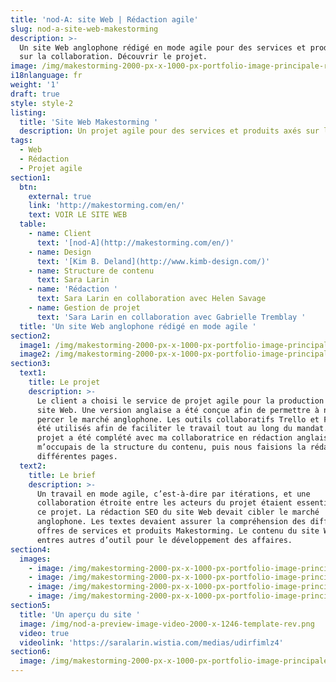 ```yaml
---
title: 'nod-A: site Web | Rédaction agile'
slug: nod-a-site-web-makestorming
description: >-
  Un site Web anglophone rédigé en mode agile pour des services et produits axés
  sur la collaboration. Découvrir le projet. 
image: /img/makestorming-2000-px-x-1000-px-portfolio-image-principale-rev-credits.png
i18nlanguage: fr
weight: '1'
draft: true
style: style-2
listing:
  title: 'Site Web Makestorming '
  description: Un projet agile pour des services et produits axés sur la collaboration
tags:
  - Web
  - Rédaction
  - Projet agile
section1:
  btn:
    external: true
    link: 'http://makestorming.com/en/'
    text: VOIR LE SITE WEB
  table:
    - name: Client
      text: '[nod-A](http://makestorming.com/en/)'
    - name: Design
      text: '[Kim B. Deland](http://www.kimb-design.com/)'
    - name: Structure de contenu
      text: Sara Larin
    - name: 'Rédaction '
      text: Sara Larin en collaboration avec Helen Savage
    - name: Gestion de projet
      text: 'Sara Larin en collaboration avec Gabrielle Tremblay '
  title: 'Un site Web anglophone rédigé en mode agile '
section2:
  image1: /img/makestorming-2000-px-x-1000-px-portfolio-image-principale-2-low.jpg
  image2: /img/makestorming-2000-px-x-1000-px-portfolio-image-principale-3-low.jpg
section3:
  text1:
    title: Le projet
    description: >-
      Le client a choisi le service de projet agile pour la production de leur
      site Web. Une version anglaise a été conçue afin de permettre à nod-A de
      percer le marché anglophone. Les outils collaboratifs Trello et Figma ont
      été utilisés afin de faciliter le travail tout au long du mandat. Le
      projet a été complété avec ma collaboratrice en rédaction anglaise. Je
      m’occupais de la structure du contenu, puis nous faisions la rédaction des
      différentes pages. 
  text2:
    title: Le brief
    description: >-
      Un travail en mode agile, c’est-à-dire par itérations, et une
      collaboration étroite entre les acteurs du projet étaient essentiels pour
      ce projet. La rédaction SEO du site Web devait cibler le marché
      anglophone. Les textes devaient assurer la compréhension des différentes
      offres de services et produits Makestorming. Le contenu du site Web sert
      entres autres d’outil pour le développement des affaires.  
section4:
  images:
    - image: /img/makestorming-2000-px-x-1000-px-portfolio-image-principale-5-low.jpg
    - image: /img/makestorming-2000-px-x-1000-px-portfolio-image-principale-7.png
    - image: /img/makestorming-2000-px-x-1000-px-portfolio-image-principale-8.png
    - image: /img/makestorming-2000-px-x-1000-px-portfolio-image-principale-9.png
section5:
  title: 'Un aperçu du site '
  image: /img/nod-a-preview-image-video-2000-x-1246-template-rev.png
  video: true
  videolink: 'https://saralarin.wistia.com/medias/udirfimlz4'
section6:
  image: /img/makestorming-2000-px-x-1000-px-portfolio-image-principale-4-low.jpg
---
```


